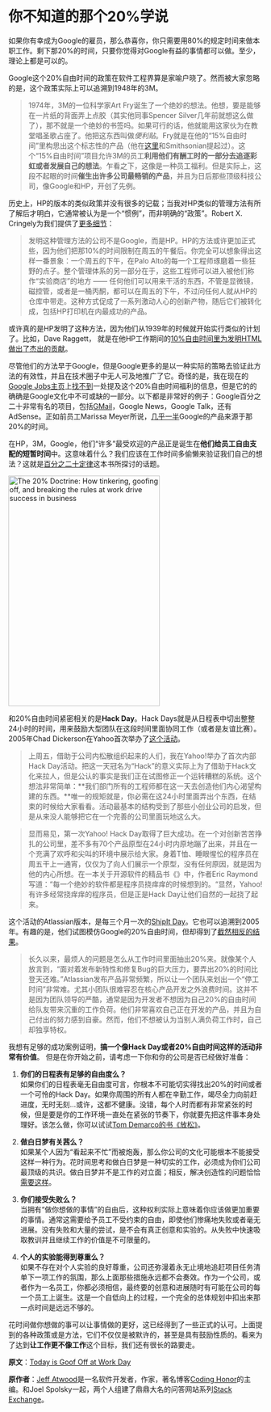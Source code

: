 你不知道的那个20%学说
==========================
如果你有幸成为Google的雇员，那么恭喜你，你只需要用80%的规定时间来做本职工作。剩下那20%的时间，只要你觉得对Google有益的事情都可以做。至少，理论上都是可以的。

Google这个20%自由时间的政策在软件工程界算是家喻户晓了。然而被大家忽略的是，这个政策实际上可以追溯到1948年的3M。

> 1974年，3M的一位科学家Art Fry诞生了一个绝妙的想法。他想，要是能够在一片纸的背面弄上点胶（其实他同事Spencer Silver几年前就想这么做了），那不就是一个绝妙的书签吗。如果可行的话，他就能用这家伙为在教堂唱圣歌占座了。他把这东西叫做*便利贴*。Fry就是在他的“15%自由时间”里构思出这个标志性的产品（他在[这里](http://invention.smithsonian.org/video/vid-popup.aspx?clip=1&id=518)和Smithsonian提起过）。这个“15%自由时间”项目允许3M的员工**利用他们有酬工时的一部分去追逐彩虹或者发展自己的想法**。乍看之下，这像是一种员工福利。但是实际上，这段不起眼的时间**催生出许多公司最畅销的产品**，并且为日后那些顶级科技公司，像Google和HP，开创了先例。

历史上，HP的版本的类似政策并没有很多的记载；当我对HP类似的管理方法有所了解后才明白，它通常被认为是一个“惯例”，而非明确的“政策”。Robert X. Cringely为我们提供了[更多细节](http://www.cringely.com/2011/08/19/losing-the-hp-way/)：

> 发明这种管理方法的公司不是Google，而是HP。HP的方法或许更加正式些，因为他们把那10%的时间限制在周五的午餐后。你完全可以想象得出这样一番景象：一个周五的下午，在Palo Alto的每一个工程师琢磨着一些狂野的点子。整个管理体系的另一部分在于，这些工程师可以进入被他们称作“实验商店”的地方 —— 任何他们可以用来干活的东西，不管是显微镜，磁控管，或者是一桶丙酮，都可以在周五的下午，不过问任何人就从HP的仓库中带走。这种方式促成了一系列激动人心的创新产物，随后它们被转化成，包括HP打印机在内最成功的产品。

或许真的是HP发明了这种方法，因为他们从1939年的时候就开始实行类似的计划了。比如，Dave Raggett， 就是在他HP工作期间的[10%自由时间里为发明HTML做出了杰出的贡献](http://en.wikipedia.org/wiki/Dave_Raggett)。

尽管他们的方法早于Google，但是Google更多的是以一种实际的策略去验证此方法的有效性，并且在技术圈子中无人可及地推广了它。奇怪的是，我在现在的[Google Jobs主页](http://www.google.com/about/jobs/lifeatgoogle/)上[找不到](https://www.google.com/search?q=site%3Awww.google.com+%2220-percent+time%22)一处提及这个20%自由时间福利的信息，但是它的的确确是Google文化中不可或缺的一部分。以下都是非常好的例子：Google百分之二十非常有名的项目，包括[GMail](http://paulbuchheit.blogspot.com/2009/01/communicating-with-code.html)，Google News，Google Talk，还有AdSense。正如前员工Marissa Meyer所说，[几乎一半](http://en.wikipedia.org/wiki/Google#Innovation_Time_Off)Google的产品来源于那20%的时间。

在HP，3M，Google，他们“许多”最受欢迎的产品正是诞生在**他们给员工自由支配的短暂时间**中。这意味着什么？我们应该在工作时间多偷懒来验证我们自己的想法？这就是[百分之二十定律](http://www.amazon.com/exec/obidos/ASIN/0062003232/codihorr-20)这本书所探讨的话题。

<a href="http://www.amazon.com/exec/obidos/ASIN/0062003232/codihorr-20">
	<img src=<img alt="The 20% Doctrine: How tinkering, goofing off, and breaking the rules at work drive success in business" title="The 20% Doctrine: How tinkering, goofing off, and breaking the rules at work drive success in business" src="http://www.codinghorror.com/.a/6a0120a85dcdae970b017743d719a4970d-800wi" width="300" height="456">
</a>

和20%自由时间紧密相关的是**Hack Day**。Hack Days就是从日程表中切出整整24小时的时间，用来鼓励大型团队在这段时间里面协同工作（或者是友谊比赛）。2005年Chad Dickerson在Yahoo首次举办了[这个活动](http://blog.chaddickerson.com/2012/04/18/the-20-percent-doctrine/)。 

> 上周五，借助于公司内松散组织起来的人们，我在Yahoo!举办了首次内部Hack Day活动。把这一天冠名为“Hack”的意义实际上为了借助于Hack文化来拉人，但是公认的事实是我们正在试图修正一个运转糟糕的系统。这个想法非常简单：**我们部门所有的工程师都在这一天去创造他们内心渴望构建的东西。**唯一的规矩就是，你必需在这24小时里面弄出个东西，在结束的时候给大家看看。活动最基本的结构受到了那些小创业公司的启发，但是从来没人能够把它在一个完善的公司里面玩地这么大。

> 显而易见，第一次Yahoo! Hack Day取得了巨大成功。在一个对创新苦苦挣扎的公司里，差不多有70个产品原型在24小时内原地蹦了出来，并且在一个充满了欢呼和尖叫的环境中展示给大家。身着T恤、睡眼惺忪的程序员在周五干上一通宵，仅仅为了向人们展示一个原型，没有任何原因，就是因为他的内心所想。在一本关于开源软件的精品书《》中，作者Eric Raymond写道：“每一个绝妙的软件都是程序员挠痒痒的时候想到的。“显然，Yahoo!有许多经常挠痒痒的程序员，但是正是Hack Day让他们自然的一起挠了起来。

这个活动的Atlassian版本，是每三个月一次的[ShipIt Day](http://www.atlassian.com/shipit-day)。它也可以追溯到2005年。有趣的是，他们试图模仿Google的20%自由时间，但却得到了[截然相反的结果](http://blogs.atlassian.com/2009/02/atlassians_20_time_a_year_in_review/)。

> 长久以来，最烦人的问题是怎么从工作时间里面抽出20%来。就像某个人放言到，“面对着发布新特性和修复Bug的巨大压力，要弄出20%的时间比登天还难。”Atlassian发布产品非常频繁，所以让一个团队来划出一个“停工时间”非常难。尤其小团队很难容忍在核心产品开发之外浪费时间。这并不是因为团队领导的严酷，通常是因为开发者不想因为自己20%的自由时间给队友带来沉重的工作负荷。他们非常喜欢自己正在开发的产品，并且为自己付出的努力感到自豪。然而，他们不想被认为当别人满负荷工作时，自己却独享特权。

我想有足够的成功案例证明，**搞一个像Hack Day或者20%自由时间这样的活动非常有价值**。	但是在你开始之前，请考虑一下你和你的公司是否已经做好准备：

1. **你们的日程表有足够的自由度么？**  
如果你们的日程表毫无自由度可言，你根本不可能切实得找出20%的时间或者一个可怜的Hack Day。如果你周围的所有人都在辛勤工作，竭尽全力向前赶进度，无时无刻...或许，这都不健康。没错，每个人时而都有非常紧张的时候，但是要是你的工作环境一直处在紧张的节奏下，你就要先把这件事本身处理好。该怎么做，你可以试试[Tom Demarco的书《放松》](http://www.amazon.com/exec/obidos/ASIN/0767907698/codihorr-20)。

2. **做白日梦有关茜么？**  
如果某个人因为“看起来不忙”而被炮轰，那么你公司的文化可能根本不能接受这样一种行为。花时间思考和做白日梦是一种切实的工作，必须成为你们公司最顶级的共识。做白日梦并不是工作的对立面；相反，解决创造性的问题恰恰[需要这样](http://www.sciencedaily.com/releases/2009/05/090511180702.htm)。

3. **你们接受失败么？**  
当拥有“做你想做的事情”的自由后，这种权利实际上意味着你应该做更加重要的事情。通常这需要给予员工不受约束的自由，即使他们惨痛地失败或者毫无进展。没有失败和大量的尝试，是不会有真正创意和实验的。从失败中快速吸取教训并且继续工作的价值是不可限量的。

4. **个人的实验能得到尊重么？**  
如果不存在对个人实验的良好尊重，公司还弥漫着永无止境地追赶项目任务清单下一项工作的氛围，那么上面那些措施永远都不会奏效。作为一个公司，或者作为一名员工，你都必须相信，最终要的创意和进展随时有可能在公司的每一个员工上诞生。这是一个自低向上的过程，一个完全的总体规划中扣出来那一点时间是远远不够的。

花时间做你想做的事可以让事情做的更好，这已经得到了一些正式的认可。上面提到的各种政策或是方法，它们不仅仅是被默许的，甚至是具有鼓励性质的。看来为了达到**让工作更不像工作**这个目标，我们还有很长的路要走。

**原文**：[Today is Goof Off at Work Day](http://www.codinghorror.com/blog/2012/08/today-is-goof-off-at-work-day.html)

**原作者**：[Jeff Atwood](http://en.wikipedia.org/wiki/Jeff_Atwood)是一名软件开发者，作家，著名博客[Coding Honor](http://www.codinghorror.com/blog/)的主编。和Joel Spolsky一起，两个人组建了鼎鼎大名的问答网站系列[Stack Exchange](http://stackexchange.com/)。
